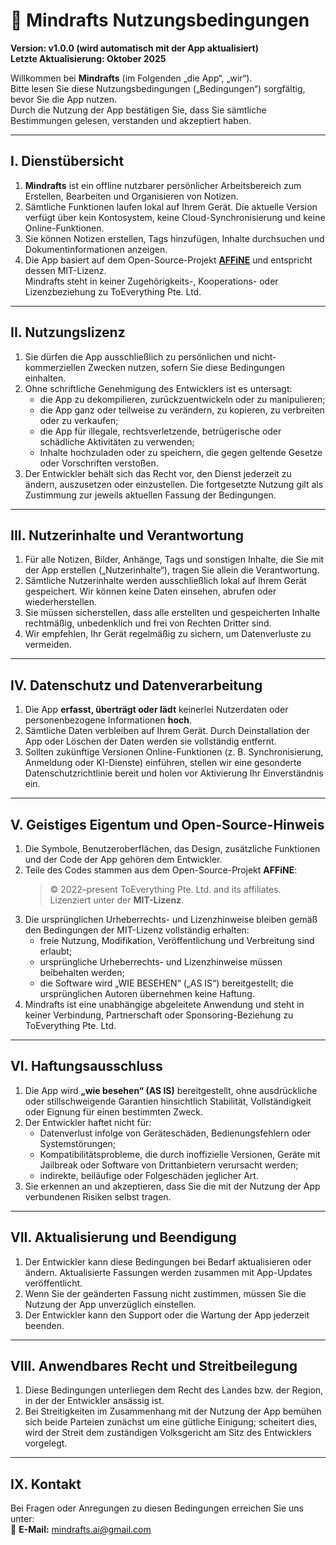# 📝 Mindrafts Nutzungsbedingungen

**Version: v1.0.0 (wird automatisch mit der App aktualisiert)**  
**Letzte Aktualisierung: Oktober 2025**

Willkommen bei **Mindrafts** (im Folgenden „die App“, „wir“).  
Bitte lesen Sie diese Nutzungsbedingungen („Bedingungen“) sorgfältig, bevor Sie die App nutzen.  
Durch die Nutzung der App bestätigen Sie, dass Sie sämtliche Bestimmungen gelesen, verstanden und akzeptiert haben.

---

## I. Dienstübersicht

1. **Mindrafts** ist ein offline nutzbarer persönlicher Arbeitsbereich zum Erstellen, Bearbeiten und Organisieren von Notizen.
2. Sämtliche Funktionen laufen lokal auf Ihrem Gerät. Die aktuelle Version verfügt über kein Kontosystem, keine Cloud-Synchronisierung und keine Online-Funktionen.
3. Sie können Notizen erstellen, Tags hinzufügen, Inhalte durchsuchen und Dokumentinformationen anzeigen.
4. Die App basiert auf dem Open-Source-Projekt [**AFFiNE**](https://github.com/toeverything/AFFiNE) und entspricht dessen MIT-Lizenz.  
   Mindrafts steht in keiner Zugehörigkeits-, Kooperations- oder Lizenzbeziehung zu ToEverything Pte. Ltd.

---

## II. Nutzungslizenz

1. Sie dürfen die App ausschließlich zu persönlichen und nicht-kommerziellen Zwecken nutzen, sofern Sie diese Bedingungen einhalten.
2. Ohne schriftliche Genehmigung des Entwicklers ist es untersagt:
   - die App zu dekompilieren, zurückzuentwickeln oder zu manipulieren;
   - die App ganz oder teilweise zu verändern, zu kopieren, zu verbreiten oder zu verkaufen;
   - die App für illegale, rechtsverletzende, betrügerische oder schädliche Aktivitäten zu verwenden;
   - Inhalte hochzuladen oder zu speichern, die gegen geltende Gesetze oder Vorschriften verstoßen.
3. Der Entwickler behält sich das Recht vor, den Dienst jederzeit zu ändern, auszusetzen oder einzustellen. Die fortgesetzte Nutzung gilt als Zustimmung zur jeweils aktuellen Fassung der Bedingungen.

---

## III. Nutzerinhalte und Verantwortung

1. Für alle Notizen, Bilder, Anhänge, Tags und sonstigen Inhalte, die Sie mit der App erstellen („Nutzerinhalte“), tragen Sie allein die Verantwortung.
2. Sämtliche Nutzerinhalte werden ausschließlich lokal auf Ihrem Gerät gespeichert. Wir können keine Daten einsehen, abrufen oder wiederherstellen.
3. Sie müssen sicherstellen, dass alle erstellten und gespeicherten Inhalte rechtmäßig, unbedenklich und frei von Rechten Dritter sind.
4. Wir empfehlen, Ihr Gerät regelmäßig zu sichern, um Datenverluste zu vermeiden.

---

## IV. Datenschutz und Datenverarbeitung

1. Die App **erfasst, überträgt oder lädt** keinerlei Nutzerdaten oder personenbezogene Informationen **hoch**.
2. Sämtliche Daten verbleiben auf Ihrem Gerät. Durch Deinstallation der App oder Löschen der Daten werden sie vollständig entfernt.
3. Sollten zukünftige Versionen Online-Funktionen (z. B. Synchronisierung, Anmeldung oder KI-Dienste) einführen, stellen wir eine gesonderte Datenschutzrichtlinie bereit und holen vor Aktivierung Ihr Einverständnis ein.

---

## V. Geistiges Eigentum und Open-Source-Hinweis

1. Die Symbole, Benutzeroberflächen, das Design, zusätzliche Funktionen und der Code der App gehören dem Entwickler.
2. Teile des Codes stammen aus dem Open-Source-Projekt **AFFiNE**:
   > © 2022–present ToEverything Pte. Ltd. and its affiliates.  
   > Lizenziert unter der **MIT-Lizenz**.
3. Die ursprünglichen Urheberrechts- und Lizenzhinweise bleiben gemäß den Bedingungen der MIT-Lizenz vollständig erhalten:
   - freie Nutzung, Modifikation, Veröffentlichung und Verbreitung sind erlaubt;
   - ursprüngliche Urheberrechts- und Lizenzhinweise müssen beibehalten werden;
   - die Software wird „WIE BESEHEN“ („AS IS“) bereitgestellt; die ursprünglichen Autoren übernehmen keine Haftung.
4. Mindrafts ist eine unabhängige abgeleitete Anwendung und steht in keiner Verbindung, Partnerschaft oder Sponsoring-Beziehung zu ToEverything Pte. Ltd.

---

## VI. Haftungsausschluss

1. Die App wird **„wie besehen“ (AS IS)** bereitgestellt, ohne ausdrückliche oder stillschweigende Garantien hinsichtlich Stabilität, Vollständigkeit oder Eignung für einen bestimmten Zweck.
2. Der Entwickler haftet nicht für:
   - Datenverlust infolge von Geräteschäden, Bedienungsfehlern oder Systemstörungen;
   - Kompatibilitätsprobleme, die durch inoffizielle Versionen, Geräte mit Jailbreak oder Software von Drittanbietern verursacht werden;
   - indirekte, beiläufige oder Folgeschäden jeglicher Art.
3. Sie erkennen an und akzeptieren, dass Sie die mit der Nutzung der App verbundenen Risiken selbst tragen.

---

## VII. Aktualisierung und Beendigung

1. Der Entwickler kann diese Bedingungen bei Bedarf aktualisieren oder ändern. Aktualisierte Fassungen werden zusammen mit App-Updates veröffentlicht.
2. Wenn Sie der geänderten Fassung nicht zustimmen, müssen Sie die Nutzung der App unverzüglich einstellen.
3. Der Entwickler kann den Support oder die Wartung der App jederzeit beenden.

---

## VIII. Anwendbares Recht und Streitbeilegung

1. Diese Bedingungen unterliegen dem Recht des Landes bzw. der Region, in der der Entwickler ansässig ist.
2. Bei Streitigkeiten im Zusammenhang mit der Nutzung der App bemühen sich beide Parteien zunächst um eine gütliche Einigung; scheitert dies, wird der Streit dem zuständigen Volksgericht am Sitz des Entwicklers vorgelegt.

---

## IX. Kontakt

Bei Fragen oder Anregungen zu diesen Bedingungen erreichen Sie uns unter:  
📧 **E-Mail:** mindrafts.ai@gmail.com
